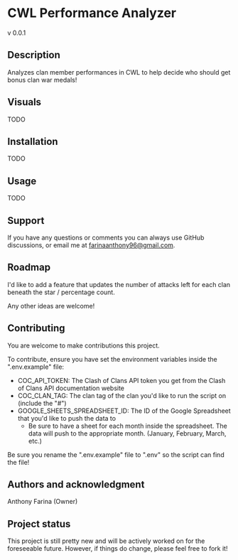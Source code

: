 # CWL Performance Analyzer

v 0.0.1


## Description

Analyzes clan member performances in CWL to help decide who should get bonus clan war medals!


## Visuals

TODO


## Installation

TODO


## Usage

TODO


## Support

If you have any questions or comments you can always use GitHub discussions, or email me at farinaanthony96@gmail.com.


## Roadmap

I'd like to add a feature that updates the number of attacks left for each clan beneath the star / percentage count.

Any other ideas are welcome!


## Contributing

You are welcome to make contributions this project.

To contribute, ensure you have set the environment variables inside the ".env.example" file:
  - COC_API_TOKEN: The Clash of Clans API token you get from the Clash of Clans API documentation website
  - COC_CLAN_TAG: The clan tag of the clan you'd like to run the script on (include the "#")
  - GOOGLE_SHEETS_SPREADSHEET_ID: The ID of the Google Spreadsheet that you'd like to push the data to
    - Be sure to have a sheet for each month inside the spreadsheet. The data will push to the appropriate month. (January, February, March, etc.)

Be sure you rename the ".env.example" file to ".env" so the script can find the file!


## Authors and acknowledgment

Anthony Farina (Owner)


## Project status

This project is still pretty new and will be actively worked on for the foreseeable future. However, if things do change, please feel free to fork it!
